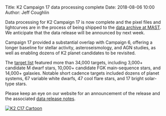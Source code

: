Title: K2 Campaign 17 data processing complete
Date: 2018-08-06 10:00
Author: Jeff Coughlin

Data processing for K2 Campaign 17 is now complete
and the pixel files and lightcurves are in the process
of being shipped to the [data archive at MAST](http://archive.stsci.edu/k2).
We anticipate that the data release will be announced by next week.

Campaign 17 provided a substantial overlap with Campaign 6,
offering a longer baseline for stellar activity, asteroseismology, and AGN studies,
as well as enabling dozens of K2 planet candidates to be revisited.

The [target list](k2-approved-programs.html#campaign-17) featured
more than 34,000 targets,
including 3,000+ candidate M dwarf stars,
10,000+ candidate FGK main-sequence stars,
and 14,000+ galaxies.
Notable short cadence targets included dozens of planet systems,
67 variable white dwarfs, 47 cool flare stars, and 17 bright solar-type stars.

Please keep an eye on our website for an announcement of the release
and the associated [data release notes](k2-data-release-notes.html).

<a href="https://www.nasa.gov/image-feature/ames/kepler-shifts-its-view-toward-targets-in-the-constellation-virgo"><img src="/images/news/c17-cartoon.jpg" alt="K2 C17 Cartoon"></a>
